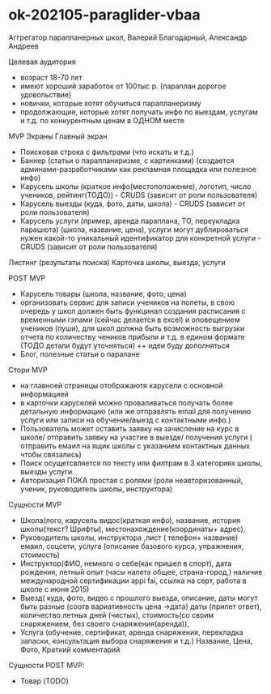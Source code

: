 # ok-202105-paraglider-vbaa
Аггрегатор парапланерных школ, Валерий Благодарный, Александр Андреев

Целевая аудитория
- возраст 18-70 лет
- имеют хороший заработок от 100тыс р. (параплан дорогое удовольствие)
- новички, которые хотят обучиться парапланеризму
- продолжающие, которые хотят получать инфо по выездам, услугам и т.д. по конкурентным ценам в ОДНОМ месте

MVP
Экраны
Главный экран
- Поисковая строка с фильтрами (что искать и т.д.)
- Баннер (статьи о парапланиризме, с картинками) (создается админами-разработчиками как рекламная площадка или полезное инфо)
- Карусель школы (краткое инфо(местоположение), логотип, число учеников, рейтинг(ТОДО)) - CRUDS (зависит от роли пользователя)
- Карусель выезды (куда, фото, даты, школа) - CRUDS (зависит от роли пользователя)
- Карусель услуги (пример, аренда параплана, ТО, переукладка парашюта) (школа, название, цена), услуги могут дублироваться нужен какой-то уникальный идентификатор для конкретной услуги - CRUDS (зависит от роли пользователя)

Листинг (результаты поиска)
Карточка школы, выезда, услуги


POST MVP
- Карусель товары (школа, название, фото, цена)
- организовать сервис для записи учеников на полеты, в свою очередь у школ должен быть функцинал создания расписания с временными гэпами (сейчас делается в excel) и оповещением учеников (пуши), для школ должна быть возможность выгрузки отчета по количеству чеников прибыли и т.д. в едином формате (ТОДО детали будут уточняться)
++ идеи буду дополняться
- Блог, полезные статьи о паралане

Стори MVP
- на главноей страницы отображаютя карусели с основной информацией
- в карточки каруселей можно проваливаться получать более детальную информацию (или же отправлять email для получению услуги или записи на обучение/выезд с контактными инфо.)
- Пользователь может оставить заявку на зачисление на курс в школе/ отправить заявку на участие в выезде/ получения услуги ( отправить емаил на ящик школы с указанием контактных данных чтобы связались)
- Поиск осущетсвляется по тексту или филтрам в 3 категориях школы, выезды услуги.
- Авторизация ПОКА простая с ролями (роли неавторизованный, ученик, руководитель школы, инструктора)

Сущности MVP
- Школа(лого, карусель видос(краткая инфо), название, история школы(текст? Шрифты), местонахождение(координаты+ адрес),
- Руководитель школы, инструктора ,лист ( телефон+ название) емаил, соцсети,  услуга (описание базового курса, упражнения, стоимость)
- Инструктор(ФИО, немного о себе(как пришел в спорт), дата рождения, летный опыт (часы налета общее, страна-город,) наличие международной сертификации appi fai, ссылка на серт, работа в школе с июня 2015)
- Выезд( куда, фото, видео с прошлого выезда, описание, даты могут быть разные (соотв вариативность цена ->дата) даты (прилет ответ), количество летных дней (чистых), стоимость(со своим снаряжением, без своего снаряжения(аренда)),
- Услуга (обучение, сертификат, аренда снаряжения, перекладка запаски, консультация выбора снаряжения и т.д.)
   Название, Цена, Фото, Краткий комментарий
   
Сущности POST MVP:
- Товар (TODO)
